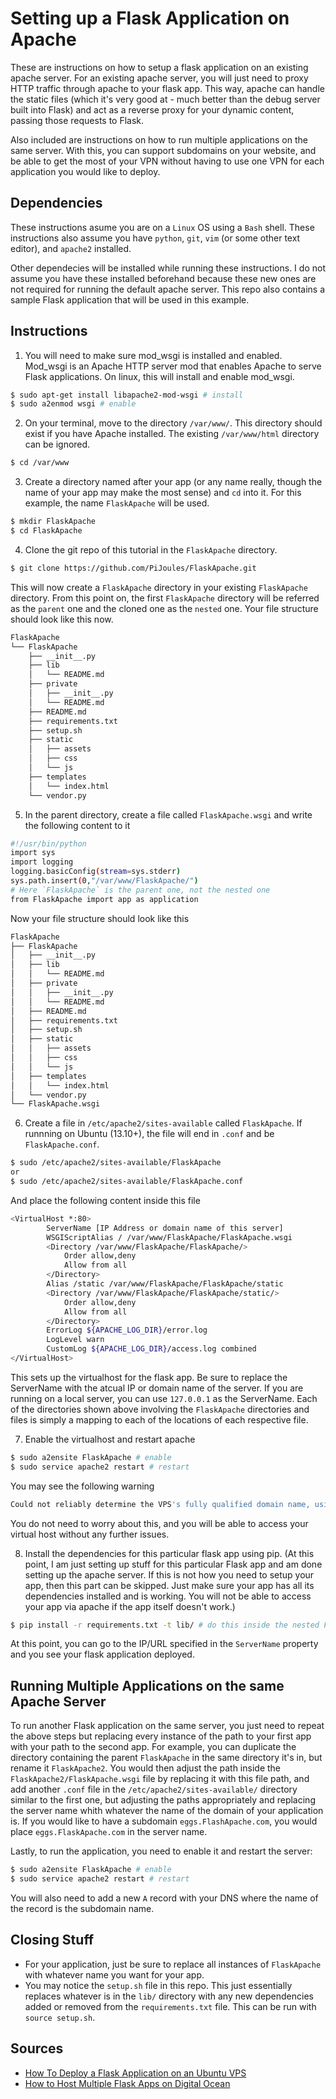 # Setting up a Flask Application on Apache
These are instructions on how to setup a flask application on an existing apache server. For an existing apache server, you will just need to proxy HTTP traffic through apache to your flask app. This way, apache can handle the static files (which it's very good at - much better than the debug server built into Flask) and act as a reverse proxy for your dynamic content, passing those requests to Flask.

Also included are instructions on how to run multiple applications on the same server. With this, you can support subdomains on your website, and be able to get the most of your VPN without having to use one VPN for each application you would like to deploy.

## Dependencies
These instructions asume you are on a `Linux` OS using a `Bash` shell. These instructions also assume you have `python`, `git`, `vim` (or some other text editor), and `apache2` installed.

Other dependecies will be installed while running these instructions. I do not assume you have these installed beforehand because these new ones are not required for running the default apache server. This repo also contains a sample Flask application that will be used in this example.

## Instructions
1) You will need to make sure mod_wsgi is installed and enabled. Mod_wsgi is an Apache HTTP server mod that enables Apache to serve Flask applications. On linux, this will install and enable mod_wsgi.
```sh
$ sudo apt-get install libapache2-mod-wsgi # install
$ sudo a2enmod wsgi # enable
```

2) On your terminal, move to the directory `/var/www/`. This directory should exist if you have Apache installed. The existing `/var/www/html` directory can be ignored.
```sh
$ cd /var/www
```

3) Create a directory named after your app (or any name really, though the name of your app may make the most sense) and `cd` into it. For this example, the name `FlaskApache` will be used.
```sh
$ mkdir FlaskApache
$ cd FlaskApache
```

4) Clone the git repo of this tutorial in the `FlaskApache` directory.
```sh
$ git clone https://github.com/PiJoules/FlaskApache.git
```

This will now create a `FlaskApache` directory in your existing `FlaskApache` directory. From this point on, the first `FlaskApache` directory will be referred as the `parent` one and the cloned one as the `nested` one. Your file structure should look like this now.
```sh
FlaskApache
└── FlaskApache
    ├── __init__.py
    ├── lib
    │   └── README.md
    ├── private
    │   ├── __init__.py
    │   └── README.md
    ├── README.md
    ├── requirements.txt
    ├── setup.sh
    ├── static
    │   ├── assets
    │   ├── css
    │   └── js
    ├── templates
    │   └── index.html
    └── vendor.py
```

5) In the parent directory, create a file called `FlaskApache.wsgi` and write the following content to it
```sh
#!/usr/bin/python
import sys
import logging
logging.basicConfig(stream=sys.stderr)
sys.path.insert(0,"/var/www/FlaskApache/")
# Here `FlaskApache` is the parent one, not the nested one
from FlaskApache import app as application
```

Now your file structure should look like this
```sh
FlaskApache
├── FlaskApache
│   ├── __init__.py
│   ├── lib
│   │   └── README.md
│   ├── private
│   │   ├── __init__.py
│   │   └── README.md
│   ├── README.md
│   ├── requirements.txt
│   ├── setup.sh
│   ├── static
│   │   ├── assets
│   │   ├── css
│   │   └── js
│   ├── templates
│   │   └── index.html
│   └── vendor.py
└── FlaskApache.wsgi
```

6) Create a file in `/etc/apache2/sites-available` called `FlaskApache`. If runnning on Ubuntu (13.10+), the file will end in `.conf` and be `FlaskApache.conf`.
```sh
$ sudo /etc/apache2/sites-available/FlaskApache
or
$ sudo /etc/apache2/sites-available/FlaskApache.conf
```

And place the following content inside this file
```sh
<VirtualHost *:80>
        ServerName [IP Address or domain name of this server]
        WSGIScriptAlias / /var/www/FlaskApache/FlaskApache.wsgi
        <Directory /var/www/FlaskApache/FlaskApache/>
            Order allow,deny
            Allow from all
        </Directory>
        Alias /static /var/www/FlaskApache/FlaskApache/static
        <Directory /var/www/FlaskApache/FlaskApache/static/>
            Order allow,deny
            Allow from all
        </Directory>
        ErrorLog ${APACHE_LOG_DIR}/error.log
        LogLevel warn
        CustomLog ${APACHE_LOG_DIR}/access.log combined
</VirtualHost>
```

This sets up the virtualhost for the flask app. Be sure to replace the ServerName with the atcual IP or domain name of the server. If you are running on a local server, you can use `127.0.0.1` as the ServerName. Each of the directories shown above involving the `FlaskApache` directories and files is simply a mapping to each of the locations of each respective file.

7) Enable the virtualhost and restart apache
```sh
$ sudo a2ensite FlaskApache # enable
$ sudo service apache2 restart # restart
```

You may see the following warning
```sh
Could not reliably determine the VPS's fully qualified domain name, using 127.0.0.1 for ServerName
```

You do not need to worry about this, and you will be able to access your virtual host without any further issues.

8) Install the dependencies for this particular flask app using pip. (At this point, I am just setting up stuff for this particular Flask app and am done setting up the apache server. If this is not how you need to setup your app, then this part can be skipped. Just make sure your app has all its dependencies installed and is working. You will not be able to access your app via apache if the app itself doesn't work.)
```sh
$ pip install -r requirements.txt -t lib/ # do this inside the nested FlaskApache directory
```

At this point, you can go to the IP/URL specified in the `ServerName` property and you see your flask application deployed.


## Running Multiple Applications on the same Apache Server
To run another Flask application on the same server, you just need to repeat the above steps but replacing every instance of the path to your first app with your path to the second app. For example, you can duplicate the directory containing the parent `FlaskApache` in the same directory it's in, but rename it `FlaskApache2`. You would then adjust the path inside the `FlaskApache2/FlaskApache.wsgi` file by replacing it with this file path, and add another `.conf` file in the `/etc/apache2/sites-available/` directory similar to the first one, but adjusting the paths appropriately and replacing the server name whith whatever the name of the domain of your application is. If you would like to have a subdomain `eggs.FlashApache.com`, you would place `eggs.FlaskApache.com` in the server name.

Lastly, to run the application, you need to enable it and restart the server:
```sh
$ sudo a2ensite FlaskApache # enable
$ sudo service apache2 restart # restart
```

You will also need to add a new `A` record with your DNS where the name of the record is the subdomain name.


## Closing Stuff
- For your application, just be sure to replace all instances of `FlaskApache` with whatever name you want for your app.
- You may notice the `setup.sh` file in this repo. This just essentially replaces whatever is in the `lib/` directory with any new dependencies added or removed from the `requirements.txt` file. This can be run with `source setup.sh`.


## Sources
- [How To Deploy a Flask Application on an Ubuntu VPS](https://www.digitalocean.com/community/tutorials/how-to-deploy-a-flask-application-on-an-ubuntu-vps)
- [How to Host Multiple Flask Apps on Digital Ocean](https://www.reddit.com/r/flask/comments/2v39a3/how_to_host_multiple_flask_apps_on_digital_ocean/)
